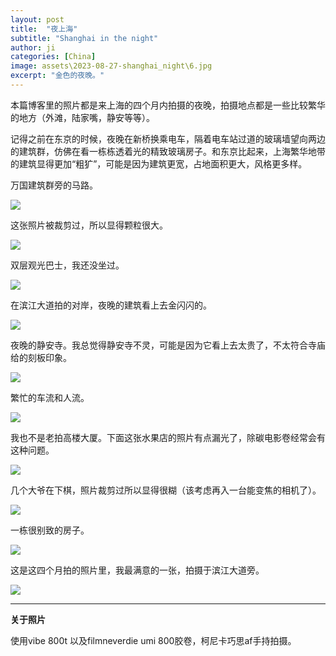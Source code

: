 ```yaml
---
layout: post
title:  "夜上海"
subtitle: "Shanghai in the night"
author: ji
categories: [China]
image: assets\2023-08-27-shanghai_night\6.jpg
excerpt: "金色的夜晚。"
---
```



本篇博客里的照片都是来上海的四个月内拍摄的夜晚，拍摄地点都是一些比较繁华的地方（外滩，陆家嘴，静安等等）。

记得之前在东京的时候，夜晚在新桥换乘电车，隔着电车站过道的玻璃墙望向两边的建筑群，仿佛在看一栋栋透着光的精致玻璃房子。和东京比起来，上海繁华地带的建筑显得更加“粗犷”，可能是因为建筑更宽，占地面积更大，风格更多样。



万国建筑群旁的马路。

![](..\assets\2023-08-27-shanghai_night\1.jpg)





这张照片被裁剪过，所以显得颗粒很大。

![](E:\photoji.github.io\assets\2023-08-27-shanghai_night\6.jpg)



双层观光巴士，我还没坐过。

![](..\assets\2023-08-27-shanghai_night\5.jpg)



在滨江大道拍的对岸，夜晚的建筑看上去金闪闪的。

![](..\assets\2023-08-27-shanghai_night\16.jpg)



夜晚的静安寺。我总觉得静安寺不灵，可能是因为它看上去太贵了，不太符合寺庙给的刻板印象。

![](..\assets\2023-08-27-shanghai_night\18.jpg)



繁忙的车流和人流。



![](..\assets\2023-08-27-shanghai_night\11.jpg)



我也不是老拍高楼大厦。下面这张水果店的照片有点漏光了，除碳电影卷经常会有这种问题。

![](E:\photoji.github.io\assets\2023-08-27-shanghai_night\2.jpg)



几个大爷在下棋，照片裁剪过所以显得很糊（该考虑再入一台能变焦的相机了）。

![](..\assets\2023-08-27-shanghai_night\4.jpg)



一栋很别致的房子。

![](..\assets\2023-08-27-shanghai_night\22.jpg)



这是这四个月拍的照片里，我最满意的一张，拍摄于滨江大道旁。

![](..\assets\2023-08-27-shanghai_night\12.jpg)





----



**关于照片**

使用vibe 800t 以及filmneverdie umi 800胶卷，柯尼卡巧思af手持拍摄。
